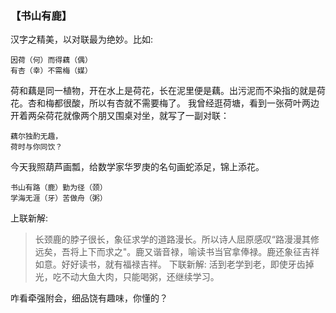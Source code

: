 ### 【书山有鹿】
汉字之精美，以对联最为绝妙。比如:
~~~
因荷（何）而得藕（偶） 
有杏（幸）不需梅（媒）
~~~
荷和藕是同一植物，开在水上是荷花，长在泥里便是藕。出污泥而不染指的就是荷花。杏和梅都很酸，所以有杏就不需要梅了。
我曾经逛荷塘，看到一张荷叶两边开着两朵荷花就像两个朋又围桌对坐，就写了一副对联：
~~~
藕尔独酌无趣， 
荷时与你同饮？
~~~
今天我照葫芦画瓢，给数学家华罗庚的名句画蛇添足，锦上添花。
~~~
书山有路（鹿）勤为径（颈）  
学海无涯（牙）苦做舟（粥） 
~~~
上联新解: 
> 长颈鹿的脖子很长，象征求学的道路漫长。所以诗人屈原感叹“路漫漫其修远矣，吾将上下而求之"。鹿又谐音禄，喻读书当官拿俸禄。鹿还象征吉祥如意。好好读书，就有福禄吉祥。
下联新解: 
>活到老学到老，即使牙齿掉光，吃不动大鱼大肉，只能喝粥，还继续学习。     

咋看牵强附会，细品饶有趣味，你懂的？ 
